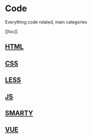 # Code

Everything code related, main categories

[[toc]]

## [HTML](/html/)
## [CSS](/css/)
## [LESS](/less/)
## [JS](/js/)
## [SMARTY](/smarty/)
## [VUE](/vue/)
